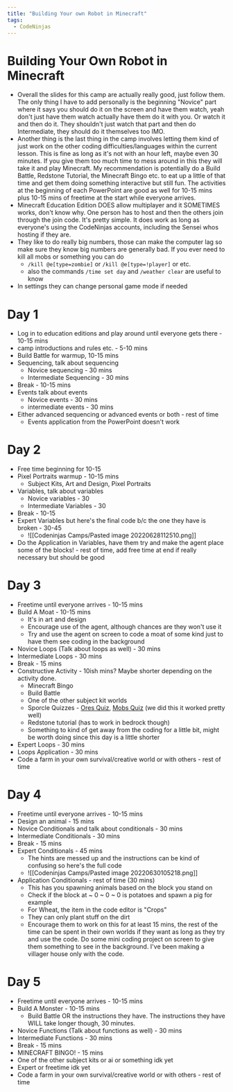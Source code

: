 ```yaml
---
title: "Building Your own Robot in Minecraft"
tags:
  - CodeNinjas
---
```

# Building Your Own Robot in Minecraft

- Overall the slides for this camp are actually really good, just follow them. The only thing I have to add personally is the beginning "Novice" part where it says you should do it on the screen and have them watch, yeah don't just have them watch actually have them do it with you. Or watch it and then do it. They shouldn't just watch that part and then do Intermediate, they should do it themselves too IMO.
- Another thing is the last thing in the camp involves letting them kind of just work on the other coding difficulties/languages within the current lesson. This is fine as long as it's not with an hour left, maybe even 30 minutes. If you give them too much time to mess around in this they will take it and play Minecraft. My recommendation is potentially do a Build Battle, Redstone Tutorial, the Minecraft Bingo etc. to eat up a little of that time and get them doing something interactive but still fun. The activities at the beginning of each PowerPoint are good as well for 10-15 mins plus 10-15 mins of freetime at the start while everyone arrives.
- Minecraft Education Edition DOES allow multiplayer and it SOMETIMES works, don't know why. One person has to host and then the others join through the join code. It's pretty simple. It does work as long as everyone's using the CodeNinjas accounts, including the Sensei whos hosting if they are. 
- They like to do really big numbers, those can make the computer lag so make sure they know big numbers are generally bad. If you ever need to kill all mobs or something you can do
	- `/kill @e[type=zombie]` or `/kill @e[type=!player]` or etc.
	- also the commands `/time set day` and `/weather clear` are useful to know
- In settings they can change personal game mode if needed

# Day 1
- Log in to education editions and play around until everyone gets there - 10-15 mins
- camp introductions and rules etc. - 5-10 mins
- Build Battle for warmup, 10-15 mins
- Sequencing, talk about sequencing
	- Novice sequencing - 30 mins
	- Intermediate Sequencing - 30 mins
- Break - 10-15 mins
- Events talk about events
	- Novice events - 30 mins
	- intermediate events - 30 mins
- Either advanced sequencing or advanced events or both - rest of time
	- Events application from the PowerPoint doesn't work
# Day 2
- Free time beginning for 10-15
- Pixel Portraits warmup - 10-15 mins
	- Subject Kits, Art and Design, Pixel Portraits
- Variables, talk about variables
	- Novice variables - 30
	- Intermediate Variables - 30
- Break - 10-15
- Expert Variables but here's the final code b/c the one they  have is broken - 30-45
	- ![[Codeninjas Camps/Pasted image 20220628112510.png]]
- Do the Application in Variables, have them try and make the agent place some of the blocks! - rest of time, add free time at end if really necessary but should be good

# Day 3
- Freetime until everyone arrives - 10-15 mins
- Build A Moat - 10-15 mins
	- It's in art and design
	- Encourage use of the agent, although chances are they won't use it
	- Try and use the agent on screen to code a moat of some kind just to have them see coding in the background
- Novice Loops (Talk about loops as well) - 30 mins
- Intermediate Loops - 30 mins
- Break - 15 mins
- Constructive Activity - 10ish mins? Maybe shorter depending on the activity done.
	- Minecraft Bingo 
	- Build Battle
	- One of the other subject kit worlds
	- Sporcle Quizzes - [Ores Quiz](https://www.sporcle.com/games/lmasta/minecraft-underground-ores?t=minecraft), [Mobs Quiz](https://www.sporcle.com/games/Ihatekittens/minecraft-mobs?t=minecraft) (we did this it worked pretty well)
	- Redstone tutorial (has to work in bedrock though)
	- Something to kind of get away from the coding for a little bit, might be worth doing since this day is a little shorter
- Expert Loops - 30 mins
- Loops Application - 30 mins
- Code a farm in your own survival/creative world or with others - rest of time

# Day 4
- Freetime until everyone arrives - 10-15 mins
- Design an animal - 15 mins
- Novice Conditionals and talk about conditionals - 30 mins
- Intermediate Conditionals - 30 mins
- Break - 15 mins
- Expert Conditionals - 45 mins
	- The hints are messed up and the instructions can be kind of confusing so here's the full code
	- ![[Codeninjas Camps/Pasted image 20220630105218.png]]
- Application Conditionals - rest of time (30 mins)
	- This has you spawning animals based on the block you stand on
	- Check if the block at ~ 0 ~ 0 ~ 0 is potatoes and spawn a pig for example
	- For Wheat, the item in the code editor is "Crops"
	- They can only plant stuff on the dirt
	- Encourage them to work on this for at least 15 mins, the rest of the time can be spent in their own worlds if they want as long as they try and use the code. Do some mini coding project on screen to give them something to see in the background. I've been making a villager house only with the code.
# Day 5
- Freetime until everyone arrives - 10-15 mins
- Build A Monster - 10-15 mins
	- Build Battle OR the instructions they have. The instructions they have WILL take longer though, 30 minutes.
- Novice Functions (Talk about functions as well) - 30 mins
- Intermediate Functions - 30 mins
- Break - 15 mins
- MINECRAFT BINGO! - 15 mins
- One of the other subject kits or ai or something idk yet
- Expert or freetime idk yet
- Code a farm in your own survival/creative world or with others - rest of time
